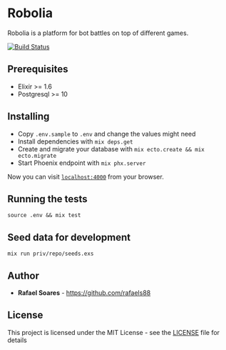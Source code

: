 # Robolia

Robolia is a platform for bot battles on top of different games.

[![Build Status](https://travis-ci.org/Robolia/robolia.svg?branch=master)](https://travis-ci.org/Robolia/robolia)

## Prerequisites

* Elixir >= 1.6
* Postgresql >= 10

## Installing

* Copy `.env.sample` to `.env` and change the values might need
* Install dependencies with `mix deps.get`
* Create and migrate your database with `mix ecto.create && mix ecto.migrate`
* Start Phoenix endpoint with `mix phx.server`

Now you can visit [`localhost:4000`](http://localhost:4000) from your browser.

## Running the tests

`source .env && mix test`

## Seed data for development

`mix run priv/repo/seeds.exs`

## Author

* **Rafael Soares** - https://github.com/rafaels88

## License

This project is licensed under the MIT License - see the [LICENSE](LICENSE) file for details
